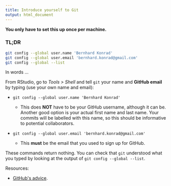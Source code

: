 ```yaml
---
title: Introduce yourself to Git
output: html_document
---
```


**You only have to set this up once per machine.**

### TL;DR

``` sh
git config --global user.name 'Bernhard Konrad'
git config --global user.email 'bernhard.konrad@gmail.com'
git config --global --list
```

In words ...

From RStudio, go to *Tools > Shell* and tell `git` your name and **GitHub email** by typing (use your own name and email):

  * `git config --global user.name 'Bernhard Konrad'`
  
    - This does __NOT__ have to be your GitHub username, although it can be. Another good option is your actual first name and last name. Your commits will be labelled with this name, so this should be informative to potential collaborators.

  * `git config --global user.email 'bernhard.konrad@gmail.com'`
  
    - This __must__ be the email that you used to sign up for GitHub.

These commands return nothing. You can check that `git` understood what you typed by looking at the output of `git config --global --list`.

Resources:

* [GitHub's advice](https://help.github.com/articles/set-up-git).